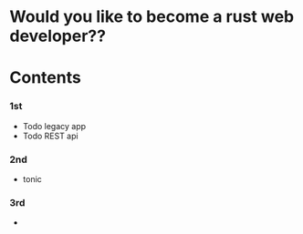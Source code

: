 # Would you like to become a rust web developer??

# Contents

### 1st
- Todo legacy app
- Todo REST api

### 2nd
- tonic

### 3rd
- 
